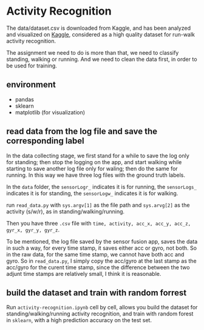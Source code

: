 # Activity Recognition 

The data/dataset.csv is downloaded from Kaggle, and has been analyzed and visualized on [Kaggle](https://www.kaggle.com/vmalyi/run-or-walk-data-analysis-and-visualization), considered as a high quality dataset for run-walk activity recognition.

The assignment we need to do is more than that, we need to classify standing, walking or running. And we need to clean the data first, in order to be used for training.

## environment

* pandas
* sklearn
* matplotlib (for visualization)

## read data from the log file and save the corresponding label
In the data collecting stage, we first stand for a while to save the log only for standing; then stop the logging on the app, and start walking while starting to save another log file only for waling; then do the same for running. In this way we have three log files with the ground truth labels. 

In the `data` folder, the `sensorLogr_` indicates it is for running, the `sensorLogs_` indicates it is for standing, the `sensorLogw_` indicates it is for walking.

run `read_data.py` with `sys.argv[1]` as the file path and `sys.arvg[2]` as the activity (s/w/r), as in standing/walking/running.

Then you have three `.csv` file with `time, activity, acc_x, acc_y, acc_z, gyr_x, gyr_y, gyr_z`.

To be mentioned, the log file saved by the sensor fusion app, saves the data in such a way, for every time stamp, it saves either acc or gyro, not both. So in the raw data, for the same time stamp, we cannot have both acc and gyro. So in `read_data.py`, I simply copy the acc/gyro at the last stamp as the acc/gyro for the curent time stamp, since the difference between the two adjunt time stamps are relatively small, I think it is reasonable.

## build the dataset and train with random forrest

Run `activity-recognition.ipynb` cell by cell, allows you build the dataset for standing/walking/running activity recognition, and train with random forest in `sklearn`, with a high prediction accuracy on the test set.


